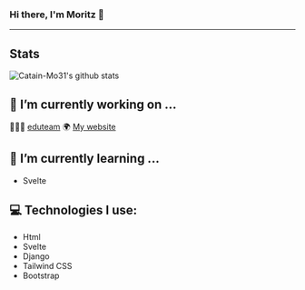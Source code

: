 ### Hi there, I'm Moritz 👋
<hr>

## Stats

![Catain-Mo31's github stats](https://github-readme-stats.vercel.app/api?username=Captain-Mo31&show_icons=true&theme=vue&hide_border=true)


## 🔭 I’m currently working on ...


👨🏻‍🏫 <a href="https://github.com/HAUDRAUFHAUN/eduteam">eduteam</a>
🌍 <a href="https://github.com/Captain-Mo31/Captain-Mo31.github.io" >My website</a>


## 🌱 I’m currently learning ...

- Svelte 

## 💻 Technologies I use:

- Html <br>
- Svelte <br>
- Django<br>
- Tailwind CSS<br>
- Bootstrap <br>
